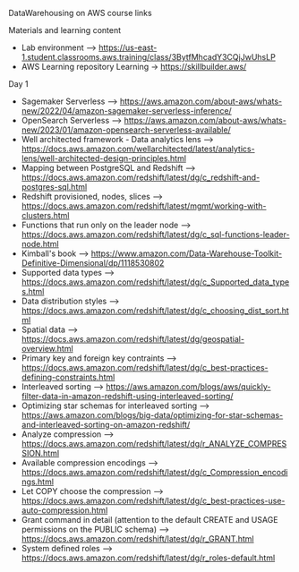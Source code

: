  DataWarehousing on AWS course links

Materials and learning content
- Lab environment --> https://us-east-1.student.classrooms.aws.training/class/3BytfMhcadY3CQjJwUhsLP
- AWS Learning repository Learning  -> https://skillbuilder.aws/


Day 1
- Sagemaker Serverless --> https://aws.amazon.com/about-aws/whats-new/2022/04/amazon-sagemaker-serverless-inference/
- OpenSearch Serverless --> https://aws.amazon.com/about-aws/whats-new/2023/01/amazon-opensearch-serverless-available/
- Well architected framework - Data analytics lens --> https://docs.aws.amazon.com/wellarchitected/latest/analytics-lens/well-architected-design-principles.html
- Mapping between PostgreSQL and Redshift --> https://docs.aws.amazon.com/redshift/latest/dg/c_redshift-and-postgres-sql.html
- Redshift provisioned, nodes, slices --> https://docs.aws.amazon.com/redshift/latest/mgmt/working-with-clusters.html
- Functions that run only on the leader node --> https://docs.aws.amazon.com/redshift/latest/dg/c_sql-functions-leader-node.html
- Kimball's book --> https://www.amazon.com/Data-Warehouse-Toolkit-Definitive-Dimensional/dp/1118530802
- Supported data types --> https://docs.aws.amazon.com/redshift/latest/dg/c_Supported_data_types.html
- Data distribution styles --> https://docs.aws.amazon.com/redshift/latest/dg/c_choosing_dist_sort.html
- Spatial data --> https://docs.aws.amazon.com/redshift/latest/dg/geospatial-overview.html
- Primary key and foreign key contraints --> https://docs.aws.amazon.com/redshift/latest/dg/c_best-practices-defining-constraints.html
- Interleaved sorting --> https://aws.amazon.com/blogs/aws/quickly-filter-data-in-amazon-redshift-using-interleaved-sorting/
- Optimizing star schemas for interleaved sorting --> https://aws.amazon.com/blogs/big-data/optimizing-for-star-schemas-and-interleaved-sorting-on-amazon-redshift/
- Analyze compression --> https://docs.aws.amazon.com/redshift/latest/dg/r_ANALYZE_COMPRESSION.html
- Available compression encodings --> https://docs.aws.amazon.com/redshift/latest/dg/c_Compression_encodings.html
- Let COPY choose the compression --> https://docs.aws.amazon.com/redshift/latest/dg/c_best-practices-use-auto-compression.html
- Grant command in detail (attention to the default CREATE and USAGE permissions on the PUBLIC schema) --> https://docs.aws.amazon.com/redshift/latest/dg/r_GRANT.html
- System defined roles --> https://docs.aws.amazon.com/redshift/latest/dg/r_roles-default.html
